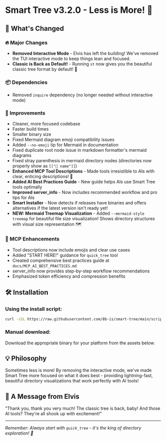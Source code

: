 # Smart Tree v3.2.0 - Less is More! 🎸

## 🎉 What's Changed

### 🔥 Major Changes
- **Removed Interactive Mode** - Elvis has left the building! We've removed the TUI interactive mode to keep things lean and focused.
- **Classic is Back as Default!** - Running `st` now gives you the beautiful classic tree format by default! 🌳

### 📦 Dependencies  
- Removed `inquire` dependency (no longer needed without interactive mode)

### 🚀 Improvements
- Cleaner, more focused codebase
- Faster build times  
- Smaller binary size
- Fixed Mermaid diagram emoji compatibility issues
- Added `--no-emoji` tip for Mermaid in documentation
- Fixed duplicate root node issue in markdown formatter's mermaid diagrams
- Fixed stray parenthesis in mermaid directory nodes (directories now properly show as `[["📁 name"]]`)
- **Enhanced MCP Tool Descriptions** - Made tools irresistible to AIs with clear, enticing descriptions! 🤖
- **Added AI Best Practices Guide** - New guide helps AIs use Smart Tree tools optimally
- **Improved server_info** - Now includes recommended workflow and pro tips for AIs
- **Smart Installer** - Now detects if releases have binaries and offers alternatives if the latest version isn't ready yet!
- **NEW: Mermaid Treemap Visualization** - Added `--mermaid-style treemap` for beautiful file size visualization! Shows directory structures with visual size representation 🗺️

### 🤖 MCP Enhancements
- Tool descriptions now include emojis and clear use cases
- Added "START HERE!" guidance for `quick_tree` tool
- Created comprehensive best practices guide at `docs/MCP_AI_BEST_PRACTICES.md`
- server_info now provides step-by-step workflow recommendations
- Emphasized token efficiency and compression benefits

## 🛠️ Installation

### Using the install script:
```bash
curl -sSL https://raw.githubusercontent.com/8b-is/smart-tree/main/scripts/install.sh | bash
```

### Manual download:
Download the appropriate binary for your platform from the assets below.

## 💡 Philosophy
Sometimes less is more! By removing the interactive mode, we've made Smart Tree more focused on what it does best - providing lightning-fast, beautiful directory visualizations that work perfectly with AI tools!

## 🎸 A Message from Elvis
"Thank you, thank you very much! The classic tree is back, baby! And those AI tools? They're all shook up with excitement!" 

---

*Remember: Always start with `quick_tree` - it's the king of directory exploration! 👑* 